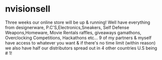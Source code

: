 nvisionsell
===========

Three weeks our online store will be up &amp; running! Well have everything from designerware, P.C'S,Electronics,Sneakers, Self Defense Weapons,Homeware, Movie Rentals raffles, giveaways gamathons, Overclocking Competitions, Hackathons  etc... 9 of my partners &amp; myself have access to whatever you want &amp; if there's no time limit (within reason) we also have half our distributors spread out in 4 other countries  U.S being # 1! 